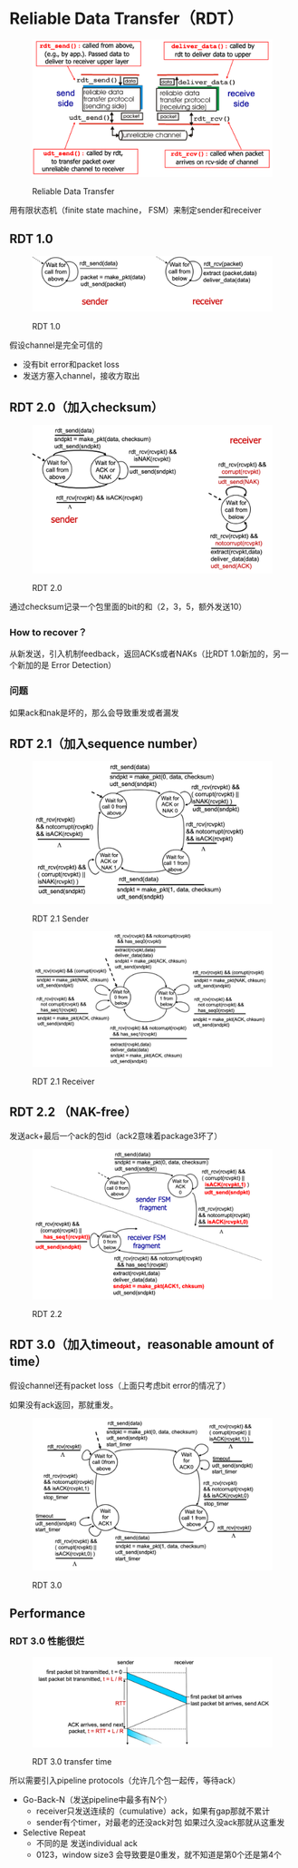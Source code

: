 # Reliable Data Transfer（RDT）

<figure><img src="../.gitbook/assets/image (48).png" alt=""><figcaption><p>Reliable Data Transfer</p></figcaption></figure>

用有限状态机（finite state machine， FSM）来制定sender和receiver

## RDT 1.0

<figure><img src="../.gitbook/assets/image (50).png" alt=""><figcaption><p>RDT 1.0</p></figcaption></figure>

假设channel是完全可信的

* 没有bit error和packet loss
* 发送方塞入channel，接收方取出

## RDT 2.0（加入checksum）

<figure><img src="../.gitbook/assets/image (51).png" alt=""><figcaption><p>RDT 2.0</p></figcaption></figure>

通过checksum记录一个包里面的bit的和（2，3，5，额外发送10）

### How to recover？

从新发送，引入机制feedback，返回ACKs或者NAKs（比RDT 1.0新加的，另一个新加的是 Error Detection）

### 问题

如果ack和nak是坏的，那么会导致重发或者漏发

## RDT 2.1（加入sequence number）

<figure><img src="../.gitbook/assets/image (52).png" alt=""><figcaption><p>RDT 2.1 Sender</p></figcaption></figure>

<figure><img src="../.gitbook/assets/image (53).png" alt=""><figcaption><p>RDT 2.1 Receiver</p></figcaption></figure>

## RDT 2.2 （NAK-free）

发送ack+最后一个ack的包id（ack2意味着package3坏了）

<figure><img src="../.gitbook/assets/image (54).png" alt=""><figcaption><p>RDT 2.2</p></figcaption></figure>

## RDT 3.0（加入timeout，reasonable amount of time）

假设channel还有packet loss（上面只考虑bit error的情况了）

如果没有ack返回，那就重发。

<figure><img src="../.gitbook/assets/image (55).png" alt=""><figcaption><p>RDT 3.0</p></figcaption></figure>

## Performance

### RDT 3.0 性能很烂

<figure><img src="../.gitbook/assets/image (56).png" alt=""><figcaption><p>RDT 3.0 transfer time</p></figcaption></figure>

所以需要引入pipeline protocols（允许几个包一起传，等待ack）

* Go-Back-N（发送pipeline中最多有N个）
  * receiver只发送连续的（cumulative）ack，如果有gap那就不累计
  * sender有个timer，对最老的还没ack对包 如果过久没ack那就从这重发
* Selective Repeat
  * 不同的是 发送individual ack
  * 0123，window size3 会导致要是0重发，就不知道是第0个还是第4个



